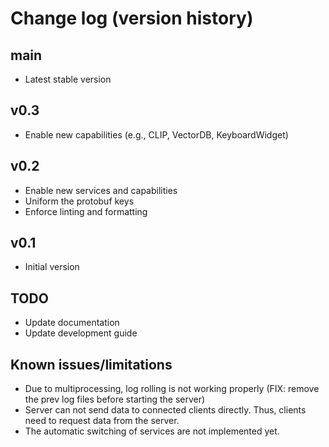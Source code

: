 # Change log (version history)

## main
- Latest stable version

## v0.3
- Enable new capabilities (e.g., CLIP, VectorDB, KeyboardWidget)

## v0.2
- Enable new services and capabilities
- Uniform the protobuf keys
- Enforce linting and formatting

## v0.1
- Initial version


## TODO
- Update documentation
- Update development guide


## Known issues/limitations
- Due to multiprocessing, log rolling is not working properly (FIX: remove the prev log files before starting the server)
- Server can not send data to connected clients directly. Thus, clients need to request data from the server.
- The automatic switching of services are not implemented yet.

